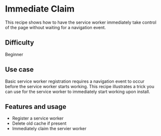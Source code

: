 # Immediate Claim

This recipe shows how to have the service worker immediately take control of the page without waiting for a navigation event.

## Difficulty
Beginner

## Use case
Basic service worker registration requires a navigation event to occur before the service worker starts working.  This recipe illustrates a trick you can use for the service worker to immediately start working upon install.

## Features and usage

- Register a service worker
- Delete old cache if present
- Immediately claim the servier worker
